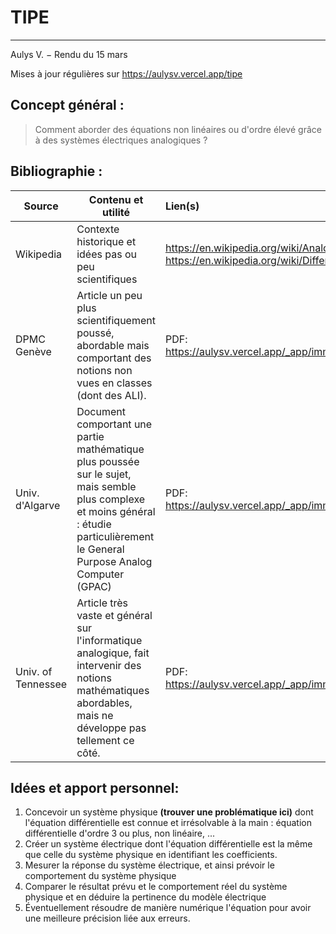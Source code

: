 # TIPE

---

Aulys V. − Rendu du 15 mars

Mises à jour régulières sur https://aulysv.vercel.app/tipe 

## Concept général :

> Comment aborder des équations non linéaires ou d'ordre élevé grâce à des systèmes électriques analogiques ?

## Bibliographie :

| Source             | Contenu et utilité                                                                                                                                                                    | Lien(s)                                                                                                      |
| ------------------ | ------------------------------------------------------------------------------------------------------------------------------------------------------------------------------------- |:------------------------------------------------------------------------------------------------------------ |
| Wikipedia          | Contexte historique et idées pas ou peu scientifiques                                                                                                                                 | https://en.wikipedia.org/wiki/Analog_computer <br />     https://en.wikipedia.org/wiki/Differential_analyser |
| DPMC Genève        | Article un peu plus scientifiquement poussé, abordable mais comportant des notions non vues en classes (dont des ALI).                                                                | PDF: https://aulysv.vercel.app/_app/immutable/assets/dpmc.D6hnSB0g.pdf                                       |
| Univ. d'Algarve    | Document comportant une partie mathématique plus poussée sur le sujet, mais semble plus complexe et moins général : étudie particulièrement le General Purpose Analog Computer (GPAC) | PDF: https://aulysv.vercel.app/_app/immutable/assets/bazar.CKnQayjT.pdf                                      |
| Univ. of Tennessee | Article très vaste et général sur l'informatique analogique, fait intervenir des notions mathématiques abordables, mais ne développe pas tellement ce côté.                           | PDF: https://aulysv.vercel.app/_app/immutable/assets/utk.UV8GZNkB.pdf                                        |

## Idées et apport personnel:

1. Concevoir un système physique **(trouver une problématique ici)** dont l'équation différentielle est connue et irrésolvable à la main : équation différentielle d'ordre 3 ou plus, non linéaire, ...
2. Créer un système électrique dont l'équation différentielle est la même que celle du système physique en identifiant les coefficients.
3. Mesurer la réponse du système électrique, et ainsi prévoir le comportement du système physique
4. Comparer le résultat prévu et le comportement réel du système physique et en déduire la pertinence du modèle électrique
5. Éventuellement résoudre de manière numérique l'équation pour avoir une meilleure précision liée aux erreurs.
